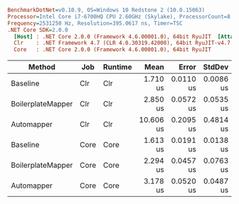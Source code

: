 ``` ini

BenchmarkDotNet=v0.10.9, OS=Windows 10 Redstone 2 (10.0.15063)
Processor=Intel Core i7-6700HQ CPU 2.60GHz (Skylake), ProcessorCount=8
Frequency=2531250 Hz, Resolution=395.0617 ns, Timer=TSC
.NET Core SDK=2.0.0
  [Host] : .NET Core 2.0.0 (Framework 4.6.00001.0), 64bit RyuJIT  [AttachedDebugger]
  Clr    : .NET Framework 4.7 (CLR 4.0.30319.42000), 64bit RyuJIT-v4.7.2110.0
  Core   : .NET Core 2.0.0 (Framework 4.6.00001.0), 64bit RyuJIT


```
 |            Method |  Job | Runtime |      Mean |     Error |    StdDev |      Min |       Max | Scaled | ScaledSD |  Gen 0 | Allocated |
 |------------------ |----- |-------- |----------:|----------:|----------:|---------:|----------:|-------:|---------:|-------:|----------:|
 |          Baseline |  Clr |     Clr |  1.710 us | 0.0110 us | 0.0086 us | 1.698 us |  1.726 us |   1.00 |     0.00 | 2.0542 |   6.31 KB |
 | BoilerplateMapper |  Clr |     Clr |  2.850 us | 0.0572 us | 0.0535 us | 2.732 us |  2.917 us |   1.67 |     0.03 | 2.0523 |   6.31 KB |
 |        Automapper |  Clr |     Clr | 10.606 us | 0.2095 us | 0.4814 us | 9.719 us | 11.521 us |   6.20 |     0.28 | 2.4719 |   7.62 KB |
 |          Baseline | Core |    Core |  1.613 us | 0.0191 us | 0.0138 us | 1.589 us |  1.634 us |   1.00 |     0.00 | 2.0542 |   6.31 KB |
 | BoilerplateMapper | Core |    Core |  2.294 us | 0.0457 us | 0.0763 us | 2.172 us |  2.518 us |   1.42 |     0.05 | 2.0523 |   6.31 KB |
 |        Automapper | Core |    Core |  3.178 us | 0.0520 us | 0.0487 us | 3.104 us |  3.268 us |   1.97 |     0.03 | 2.4757 |   7.62 KB |
